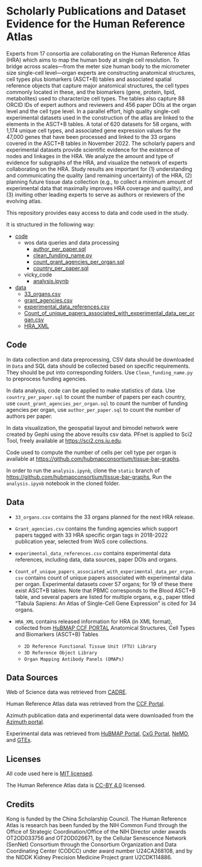 # Scholarly Publications and Dataset Evidence for the Human Reference Atlas

Experts from 17 consortia are collaborating on the Human Reference Atlas (HRA) which aims to map the human body at single cell resolution. To bridge across scales—from the meter size human body to the micrometer size single-cell level—organ experts are constructing anatomical structures, cell types plus biomarkers (ASCT+B) tables and associated spatial reference objects that capture major anatomical structures, the cell types commonly located in these, and the biomarkers (gene, protein, lipid, metabolites) used to characterize cell types. The tables also capture 88 ORCID IDs of expert authors and reviewers and 456 paper DOIs at the organ level and the cell type level. In a parallel effort, high quality single-cell experimental datasets used in the construction of the atlas are linked to the elements in the ASCT+B tables. A total of 620 datasets for 58 organs, with 1,174 unique cell types, and associated gene expression values for the 47,000 genes that have been processed and linked to the 33 organs covered in the ASCT+B tables in November 2022. The scholarly papers and experimental datasets provide scientific evidence for the existence of nodes and linkages in the HRA. We analyze the amount and type of evidence for subgraphs of the HRA, and visualize the network of experts collaborating on the HRA. Study results are important for (1) understanding and communicating the quality (and remaining uncertainty) of the HRA, (2) planning future tissue data collection (e.g., to collect a minimum amount of experimental data that maximally improves HRA coverage and quality), and (3) inviting other leading experts to serve as authors or reviewers of the evolving atlas.

This repository provides easy access to data and code used in the study. 

It is structured in the following way:
* [code](https://github.com/cns-iu/hra-evidence-issi-2023-supporting-information/tree/main/code)
  * wos data queries and data processing
    * [author_per_paper.sql](code/wos_data_queries_and_data_processing/author_per_paper.sql)
    * [clean_funding_name.py](code/wos_data_queries_and_data_processing/clean_funding_name.py)
    * [count_grant_agencies_per_organ.sql](code/wos_data_queries_and_data_processing/count_grant_agencies_per_organ.sql)
    * [country_per_paper.sql](code/wos_data_queries_and_data_processing/country_per_paper.sql)
  * vicky_code
    * [analysis.ipynb](code/vicky_code/analysis.ipynb)
* [data](https://github.com/cns-iu/hra-evidence-issi-2023-supporting-information/tree/main/data)
  * [33_organs.csv](data/33_organs.csv)
  * [grant_agencies.csv](data/grant_agencies.csv)
  * [experimental_data_references.csv](data/experimental_data_references.csv)
  * [Count_of_unique_papers_associated_with_experimental_data_per_organ.csv](data/Count_of_unique_papers_associated_with_experimental_data_per_organ.csv)
  * [HRA_XML](https://github.com/cns-iu/hra-evidence-issi-2023-supporting-information/tree/main/data/HRA_XML)

## Code
In data collection and data preprocessing, CSV data should be downloaded in `Data` and SQL data should be collected based on specific requirements. They should be put into corresponding folders. Use `Clean_funding_name.py` to preprocess funding agencies.

In data analysis, code can be applied to make statistics of data. Use `country_per_paper.sql` to count the number of papers per each country, use `count_grant_agencies_per_organ.sql` to count the number of funding agencies per organ, use `author_per_paper.sql` to count the number of authors per paper. 

In data visualization, the geospatial layout and bimodel network were created by Gephi using the above results csv data. PFnet is applied to Sci2 Tool, freely available at https://sci2.cns.iu.edu.

Code used to compute the number of cells per cell type per organ is available at https://github.com/hubmapconsortium/tissue-bar-graphs. 

In order to run the `analysis.ipynb`, clone the `static` branch of https://github.com/hubmapconsortium/tissue-bar-graphs, Run the `analysis.ipynb` notebook in the cloned folder. 

## Data
* `33_organs.csv` contains the 33 organs planned for the next HRA release.

* `Grant_agencies.csv` contains the funding agencies which support papers tagged with 33 HRA specific organ tags in 2018-2022 publication year, selected from WoS core collections.

* `experimental_data_references.csv` contains experimental data references, including data, data sources, paper DOIs and organs.

* `Count_of_unique_papers_associated_with_experimental_data_per_organ.csv` contains count of unique papers associated with experimental data per organ.  Experimental datasets cover 57 organs; for 19 of these there exist ASCT+B tables. Note that PBMC corresponds to the Blood ASCT+B table, and several papers are listed for multiple organs, e.g., paper titled “Tabula Sapiens: An Atlas of Single-Cell Gene Expression” is cited for 34 organs.

* `HRA_XML` contains released information for HRA (in XML format), collected from [HuBMAP CCF PORTAL](https://hubmapconsortium.github.io/ccf/index.html)
 Anatomical Structures, Cell Types and Biomarkers (ASCT+B) Tables
  * `2D Reference Functional Tissue Unit (FTU) Library`
  * `3D Reference Object Library`
  * `Organ Mapping Antibody Panels (OMAPs)`

## Data Sources
Web of Science data was retrieved from [CADRE](https://cadre.iu.edu/about-cadre).

Human Reference Atlas data was retrieved from the [CCF Portal](https://hubmapconsortium.github.io/ccf/). 

Azimuth publication data and experimental data were downloaded from the [Azimuth portal](https://azimuth.hubmapconsortium.org).

Experimental data was retrieved from [HuBMAP Portal](https://portal.hubmapconsortium.org), [CxG Portal](https://cellxgene.cziscience.com), [NeMO](https://nemoarchive.org), and [GTEx](https://gtexportal.org). 

## Licenses
All code used here is [MIT licensed](https://opensource.org/licenses/MIT).

The Human Reference Atlas data is [CC-BY 4.0](https://creativecommons.org/licenses/by/4.0/) licensed. 

## Credits
Kong is funded by the China Scholarship Council. The Human Reference Atlas is research has been funded by the NIH Common Fund through the Office of Strategic Coordination/Office of the NIH Director under awards OT2OD033756 and OT2OD026671, by the Cellular Senescence Network (SenNet) Consortium through the Consortium Organization and Data Coordinating Center (CODCC) under award number U24CA268108, and by the NIDDK Kidney Precision Medicine Project grant U2CDK114886.
